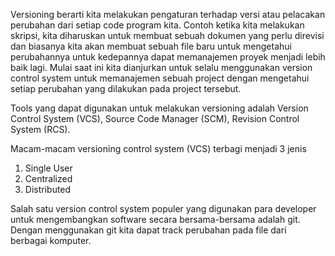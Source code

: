 Versioning berarti kita melakukan pengaturan terhadap versi atau pelacakan perubahan dari setiap code program kita. Contoh ketika kita melakukan skripsi, kita diharuskan untuk membuat sebuah dokumen yang perlu direvisi dan biasanya kita akan membuat sebuah file baru untuk mengetahui perubahannya untuk kedepannya dapat memanajemen proyek menjadi lebih baik lagi. Mulai saat ini kita dianjurkan untuk selalu menggunakan version control system untuk memanajemen sebuah project dengan mengetahui setiap perubahan yang dilakukan pada project tersebut.

Tools yang dapat digunakan untuk melakukan versioning adalah Version Control System (VCS), Source Code Manager (SCM), Revision Control System (RCS).

Macam-macam versioning control system (VCS) terbagi menjadi 3  jenis
1. Single User
2. Centralized
3. Distributed

Salah satu version control system populer yang digunakan para developer untuk mengembangkan software secara bersama-bersama adalah git. Dengan menggunakan git kita dapat track perubahan pada file dari berbagai komputer.
